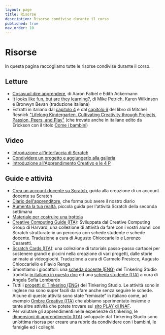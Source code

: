```yaml
---
layout: page
title: Risorse
description: Risorse condivise durante il corso
published: true 
nav_order: 10
---
```


# Risorse

In questa pagina raccogliamo tutte le risorse condivise durante il corso.


## Letture

- [Cosa​ ​vuol​ ​dire​ ​apprendere](https://drive.google.com/file/d/1sHeLe7aqS51zPY-y7lfaJ7e5LfTTXf06/view), di Aaron​ ​Falbel​ ​e​ ​Edith​ ​Ackermann
- [It looks like fun, but are they learning?](https://drive.google.com/file/d/11bZNX5mgydOwHj3JnATwnIEsYR_xmQuP/view), di Mike Petrich, Karen Wilkinson e Bronwyn Bevan (traduzione italiana)
- Estratti in italiano dal [capitolo 4](https://lcl.media.mit.edu/resources/readings/chapter4-excerpt.it.pdf?pdf=ch4-it) e dal [capitolo 6](https://drive.google.com/file/d/18MUq_0nDCvTDAjZ-iZMmZUZ81VsYVJIv/view?usp=sharing) del libro di Mitchel Resnick ["Lifelong Kindergarten. Cultivating Creativity through Projects, Passion, Peers, and Play"](https://www.amazon.it/bambini-condividi-Coltivare-creativit%C3%A0-Kindergarten/dp/8859016355/ref=sr_1_1?__mk_it_IT=%C3%85M%C3%85%C5%BD%C3%95%C3%91&amp;dchild=1&amp;keywords=come+i+bambini&amp;qid=1615892826&amp;sr=8-1) (che trovate anche in italiano edito da Erickson con il titolo [Come i bambini](https://www.amazon.it/bambini-condividi-Coltivare-creativit%C3%A0-Kindergarten/dp/8859016355/ref=sr_1_1?__mk_it_IT=%C3%85M%C3%85%C5%BD%C3%95%C3%91&amp;dchild=1&amp;keywords=come+i+bambini&amp;qid=1615892826&amp;sr=8-1))

## Video

- [Introduzione all'interfaccia di Scratch](https://drive.google.com/file/d/14MNXMo2yTIG50te4scBvZN12seYc9513/view?usp=sharing)
- [Condividere un progetto e aggiungerlo alla galleria](https://drive.google.com/file/d/1kO9k1EX1fn8MxGqyK0O1Qe7nC4kLEXeQ/view?usp=sharing)
- [Introduzione all'Apprendimento Creativo e le 4 P](https://drive.google.com/file/d/1RCQbtVFgA9Dv0oo4QUvwlahpVL-ZfY_Y/view?usp=sharing)


## Guide e attività

- [Crea un account docente su Scratch](https://drive.google.com/file/d/15vSB3cX5z90ZMdcZvEyF-vXvYIszn9GK/view?usp=sharing), guida alla creazione di un account docente su Scratch
- [Diario dell'apprenditore](https://drive.google.com/file/d/1yhmOYhEYqggVVKbSgFURMVFMrmoqCawc/view?usp=sharing), che forma può avere il nostro diario
- [Aumenta la tua realtà](https://docs.google.com/presentation/d/1kMEaR9EkAPjWKqSIFXGGgWFZnSRVk5qSOqrkWEtiCQg/edit?usp=sharing), piccola guida per l'attività Scratch della seconda settimana
- [Materiale per costruire una trottola](https://drive.google.com/file/d/15Slq9dMJzZ05RXvfzTDVBrw8ynVXvgmm/view)
- [Creative Computing Guide (ITA)](https://drive.google.com/file/d/1g2IVw4g89Ov18N53-TPSIwOiBtJ1GaqC/view?usp=sharing): Sviluppata dal Creative Computing Group di Harvard, una collezione di attività da fare con i vostri alunni con Scratch strutturate in un percorso con schede studente e schede docente. Traduzione a cura di Augusto Chioccariello e Lorenzo Cesaretti.
- [Scratch Cards (ITA)](https://drive.google.com/drive/folders/1_9U1AJMY5p6Z0HsIpX7ZDLfwj2sG_scB?usp=sharing): una collezione di tutorials passo-passo cartacei per sostenere grandi e piccini nella creazione di vari progetti, dalle storie animate ai videogiochi. Traduzione a cura di Carmelo Presicce, Augusto Chioccariello e Flavio Renga
- Smontiamo i giocattoli: una [scheda docente (ENG)](https://www.exploratorium.edu/sites/default/files/tinkering/files/Instructions/toy_take_apart_0.pdf) del Tinkering Studio tradotta [in italiano in questo doc](https://docs.google.com/document/d/1gv1LBXiiT7oQ6_HRN6VwGTsB-Jgzz2nzIpObPf37Zaw/edit?usp=sharing) ed una [scheda studente (ITA)](https://drive.google.com/file/d/1X1cndhNvN1BX9YOzS8_rlmC86xzyfans/view?usp=sharing) a cura di Angela Sofia Lombardo
- Tutti i [progetti di Tinkering (ENG)](https://www.exploratorium.edu/tinkering/projects) del Tinkering Studio. Le attività sono in inglese ma sono super facili da rifare anche senza seguire le schede. Alcune di queste attività sono state “remixate” in italiano come, ad esempio [Ombre Creative (ITA)](https://drive.google.com/file/d/1IB--zNBx-s2fDKNiegD05FxsNz-KIbx2/view?usp=sharing) che abbiamo sperimentato insieme e tante altre attività che potete trovare sul [sito PLAY di INAF](https://play.inaf.it/risorse/tinkering/).
- Per valutare gli apprendimenti nelle esperienze di tinkering, le [dimensioni di apprendimento (ITA)](https://www.exploratorium.edu/sites/default/files/files/Learning%20Dimensions%20of%20Making%20and%20Tinkering%20Italian.pdf) sviluppate dal Tinkering Studio sono un’ottima risorsa per creare una rubric da condividere con i bambini, le famiglie ed i colleghi.
